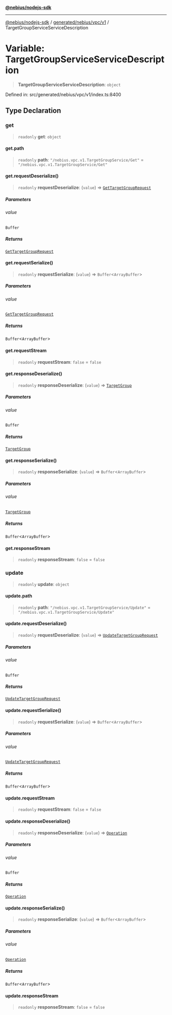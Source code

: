 [**@nebius/nodejs-sdk**](../../../../../README.md)

***

[@nebius/nodejs-sdk](../../../../../README.md) / [generated/nebius/vpc/v1](../README.md) / TargetGroupServiceServiceDescription

# Variable: TargetGroupServiceServiceDescription

> **TargetGroupServiceServiceDescription**: `object`

Defined in: src/generated/nebius/vpc/v1/index.ts:8400

## Type Declaration

### get

> `readonly` **get**: `object`

#### get.path

> `readonly` **path**: `"/nebius.vpc.v1.TargetGroupService/Get"` = `"/nebius.vpc.v1.TargetGroupService/Get"`

#### get.requestDeserialize()

> `readonly` **requestDeserialize**: (`value`) => [`GetTargetGroupRequest`](../interfaces/GetTargetGroupRequest.md)

##### Parameters

###### value

`Buffer`

##### Returns

[`GetTargetGroupRequest`](../interfaces/GetTargetGroupRequest.md)

#### get.requestSerialize()

> `readonly` **requestSerialize**: (`value`) => `Buffer`\<`ArrayBuffer`\>

##### Parameters

###### value

[`GetTargetGroupRequest`](../interfaces/GetTargetGroupRequest.md)

##### Returns

`Buffer`\<`ArrayBuffer`\>

#### get.requestStream

> `readonly` **requestStream**: `false` = `false`

#### get.responseDeserialize()

> `readonly` **responseDeserialize**: (`value`) => [`TargetGroup`](../interfaces/TargetGroup.md)

##### Parameters

###### value

`Buffer`

##### Returns

[`TargetGroup`](../interfaces/TargetGroup.md)

#### get.responseSerialize()

> `readonly` **responseSerialize**: (`value`) => `Buffer`\<`ArrayBuffer`\>

##### Parameters

###### value

[`TargetGroup`](../interfaces/TargetGroup.md)

##### Returns

`Buffer`\<`ArrayBuffer`\>

#### get.responseStream

> `readonly` **responseStream**: `false` = `false`

### update

> `readonly` **update**: `object`

#### update.path

> `readonly` **path**: `"/nebius.vpc.v1.TargetGroupService/Update"` = `"/nebius.vpc.v1.TargetGroupService/Update"`

#### update.requestDeserialize()

> `readonly` **requestDeserialize**: (`value`) => [`UpdateTargetGroupRequest`](../interfaces/UpdateTargetGroupRequest.md)

##### Parameters

###### value

`Buffer`

##### Returns

[`UpdateTargetGroupRequest`](../interfaces/UpdateTargetGroupRequest.md)

#### update.requestSerialize()

> `readonly` **requestSerialize**: (`value`) => `Buffer`\<`ArrayBuffer`\>

##### Parameters

###### value

[`UpdateTargetGroupRequest`](../interfaces/UpdateTargetGroupRequest.md)

##### Returns

`Buffer`\<`ArrayBuffer`\>

#### update.requestStream

> `readonly` **requestStream**: `false` = `false`

#### update.responseDeserialize()

> `readonly` **responseDeserialize**: (`value`) => [`Operation`](../../../common/v1/interfaces/Operation.md)

##### Parameters

###### value

`Buffer`

##### Returns

[`Operation`](../../../common/v1/interfaces/Operation.md)

#### update.responseSerialize()

> `readonly` **responseSerialize**: (`value`) => `Buffer`\<`ArrayBuffer`\>

##### Parameters

###### value

[`Operation`](../../../common/v1/interfaces/Operation.md)

##### Returns

`Buffer`\<`ArrayBuffer`\>

#### update.responseStream

> `readonly` **responseStream**: `false` = `false`
